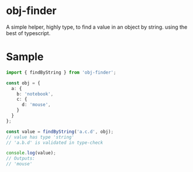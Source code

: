 # obj-finder

A simple helper, highly type, to find a value in an object by string. using the best of typescript.

# Sample

```ts
import { findByString } from 'obj-finder';

const obj = {
  a: {
    b: 'notebook',
    c: {
      d: 'mouse',
    }
  }
};

const value = findByString('a.c.d', obj); 
// value has type 'string' 
// 'a.b.d' is validated in type-check

console.log(value);
// Outputs:
// 'mouse'
```
